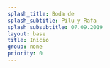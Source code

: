 ```yaml
---
splash_title: Boda de
splash_subtitle: Pilu y Rafa
splash_subsubtitle: 07.09.2019
layout: base
title: Inicio
group: none
priority: 0
---
```

<!-- {% include _groomAndBride.html %} -->